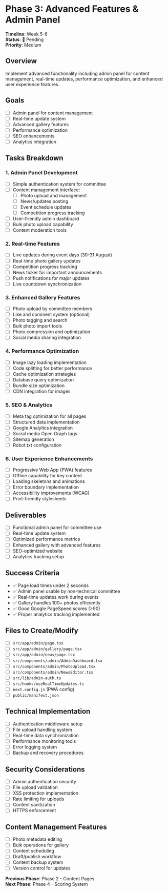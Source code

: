 # Phase 3: Advanced Features & Admin Panel
**Timeline**: Week 5-6  
**Status**: 🔴 Pending  
**Priority**: Medium

## Overview
Implement advanced functionality including admin panel for content management, real-time updates, performance optimization, and enhanced user experience features.

## Goals
- [ ] Admin panel for content management
- [ ] Real-time update system
- [ ] Advanced gallery features
- [ ] Performance optimization
- [ ] SEO enhancements
- [ ] Analytics integration

## Tasks Breakdown

### 1. Admin Panel Development
- [ ] Simple authentication system for committee
- [ ] Content management interface:
  - [ ] Photo upload and management
  - [ ] News/updates posting
  - [ ] Event schedule updates
  - [ ] Competition progress tracking
- [ ] User-friendly admin dashboard
- [ ] Bulk photo upload capability
- [ ] Content moderation tools

### 2. Real-time Features
- [ ] Live updates during event days (30-31 August)
- [ ] Real-time photo gallery updates
- [ ] Competition progress tracking
- [ ] News ticker for important announcements
- [ ] Push notifications for major updates
- [ ] Live countdown synchronization

### 3. Enhanced Gallery Features
- [ ] Photo upload by committee members
- [ ] Like and comment system (optional)
- [ ] Photo tagging and search
- [ ] Bulk photo import tools
- [ ] Photo compression and optimization
- [ ] Social media sharing integration

### 4. Performance Optimization
- [ ] Image lazy loading implementation
- [ ] Code splitting for better performance
- [ ] Cache optimization strategies
- [ ] Database query optimization
- [ ] Bundle size optimization
- [ ] CDN integration for images

### 5. SEO & Analytics
- [ ] Meta tag optimization for all pages
- [ ] Structured data implementation
- [ ] Google Analytics integration
- [ ] Social media Open Graph tags
- [ ] Sitemap generation
- [ ] Robot.txt configuration

### 6. User Experience Enhancements
- [ ] Progressive Web App (PWA) features
- [ ] Offline capability for key content
- [ ] Loading skeletons and animations
- [ ] Error boundary implementation
- [ ] Accessibility improvements (WCAG)
- [ ] Print-friendly stylesheets

## Deliverables
- [ ] Functional admin panel for committee use
- [ ] Real-time update system
- [ ] Optimized performance metrics
- [ ] Enhanced gallery with advanced features
- [ ] SEO-optimized website
- [ ] Analytics tracking setup

## Success Criteria
- ✅ Page load times under 2 seconds
- ✅ Admin panel usable by non-technical committee
- ✅ Real-time updates work during events
- ✅ Gallery handles 100+ photos efficiently
- ✅ Good Google PageSpeed scores (>90)
- ✅ Proper analytics tracking implemented

## Files to Create/Modify
- [ ] `src/app/admin/page.tsx`
- [ ] `src/app/admin/gallery/page.tsx`
- [ ] `src/app/admin/news/page.tsx`
- [ ] `src/components/admin/AdminDashboard.tsx`
- [ ] `src/components/admin/PhotoUpload.tsx`
- [ ] `src/components/admin/NewsEditor.tsx`
- [ ] `src/lib/admin-auth.ts`
- [ ] `src/hooks/useRealTimeUpdates.ts`
- [ ] `next.config.js` (PWA config)
- [ ] `public/manifest.json`

## Technical Implementation
- [ ] Authentication middleware setup
- [ ] File upload handling system
- [ ] Real-time data synchronization
- [ ] Performance monitoring tools
- [ ] Error logging system
- [ ] Backup and recovery procedures

## Security Considerations
- [ ] Admin authentication security
- [ ] File upload validation
- [ ] XSS protection implementation
- [ ] Rate limiting for uploads
- [ ] Content sanitization
- [ ] HTTPS enforcement

## Content Management Features
- [ ] Photo metadata editing
- [ ] Bulk operations for gallery
- [ ] Content scheduling
- [ ] Draft/publish workflow
- [ ] Content backup system
- [ ] Version control for updates

**Previous Phase**: Phase 2 - Content Pages  
**Next Phase**: Phase 4 - Scoring System
